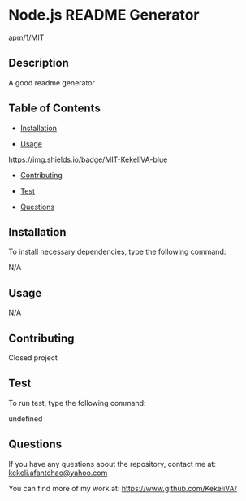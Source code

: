 # Node.js README Generator
  apm/1/MIT

  ## Description 

  A good readme generator

  ## Table of Contents

  * [Installation](#installation)
  
  * [Usage](#usage)

  https://img.shields.io/badge/MIT-KekeliVA-blue

  * [Contributing](#contributing)

  * [Test](#test)

  * [Questions](#questions)

  ## Installation 

  To install necessary dependencies, type the following command:
  
  N/A

  ## Usage

  N/A

  

  ## Contributing 

  Closed project

  ## Test 

  To run test, type the following command:

  undefined

  ## Questions

  If you have any questions about the repository, contact me at:
  kekeli.afantchao@yahoo.com

  You can find more of my work at:
  https://www.github.com/KekeliVA/


  